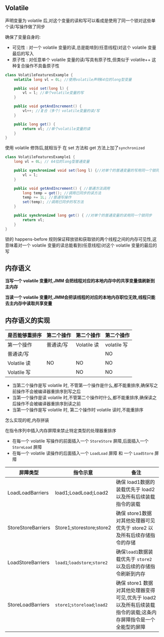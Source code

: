 ## Volatile



声明变量为 volatile 后,对这个变量的读和写可以看成是使用了同一个锁对这些单个读/写操作做了同步

确保了变量自身的:

- 可见性 : 对一个 volatile 变量的读,总是能啃到(任意线程)对这个 volatile 变量最后的写入
- 原子性 : 对任意单个 volatile 变量的读/写具有原子性,但类似于 volatile++ 这种复合操作不具备原子性

```java
class VolatileFeaturesExample {
    volatile long vl = 0L; //使用volatile声明64位的long型变量

    public void set(long l) {
        vl = l; //单个volatile变量的写
    }

    public void getAndIncrement() {
        vl++; //复合（多个）volatile变量的读/写
    }

    public long get() {
        return vl; //单个volatile变量的读
    }
}

```

 使用 volatile 修饰后,就相当于 在 set 方法和 get 方法上加了`synchronized`

```java
class VolatileFeaturesExample1 {
    long vl = 0L; // 64位的long型普通变量

    public synchronized void set(long l) {//对单个的普通变量的写用同一个锁同步
        vl = l;
    }

    public void getAndIncrement() { //普通方法调用
        long temp = get(); //调用已同步的读方法
        temp += 1L; //普通写操作
        set(temp); //调用已同步的写方法
    }

    public synchronized long get() { //对单个的普通变量的读用同一个锁同步
        return vl;
    }
}

```

锁的 happens-before 规则保证释放锁和获取锁的两个线程之间的内存可见性,这意味着对一个 volatile 变量的读总能看到(任意线程)对这个 volatile 变量的最后的写

## 内存语义

**当写一个 volatile 变量时,JMM 会把线程对应的本地内存中的共享变量值刷新到主内存**

**当读一个 volatile 变量时,JMM会把该线程的对应的本地内存职位无效,线程只能去主内存中读取共享变量**

## 内存语义的实现

| 是否能够重排序 | 第二个操作 | 第二个操作  | 第二个操作  |
| -------------- | ---------- | ----------- | ----------- |
| 第一个操作     | 普通读/写  | Volatile 读 | volatile 写 |
| 普通读/写      |            |             | NO          |
| Volatile 读    | NO         | NO          | NO          |
| Volatile 写    |            | NO          | NO          |

- 当第二个操作是写 volatile 时, 不管第一个操作是什么,都不能重排序,确保写之前操作不会被编译器重排序到写之后
- 当第一个操作是读 volatile 时,不管第二个操作时什么,都不能重排序,确保读之后操作不会被编译器重排序到读之前
- 当第一个操作是写 volatile 时, 第二个操作时 volatile 读时,不能重排序

怎么实现的呢,内存拼装

在指令序列中插入内存屏障来禁止特定类型的处理器重排序

- 在每一个 volatile 写操作的前面插入一个 `StoreStore` 屏障,后面插入一个 `StoreLoad` 屏障
- 在每一个 volatile 读操作的后面插入一个 `LoadLoad` 屏障 和 一个  `LoadStore` 屏障

| 屏障类型           | 指令示意                     | 备注                                                         |
| ------------------ | ---------------------------- | ------------------------------------------------------------ |
| LoadLoadBarriers   | load1;LoadLoad;Load2         | 确保 load1数据的装载优先于 load2 以及所有后续装载指令的装载  |
| StoreStoreBarriers | Store1;storestore;store2     | 确保 store1数据对其他处理器可见优先于 store2 以及所有后续存储指令的存储 |
| LoadStoreBarriers  | `load1`;`loadstore`;`store2` | 确保`load1`数据装载优先于 `store2`以及后续的存储指令刷新到内存 |
| StoreLoadBarriers  | `store1`;`storeload`;`load2` | 确保 store1 数据对其他处理器变得可见,优先于 load2 以及所有后续装载指令的装载;这条内存屏障指令是一个全能型的屏障 |